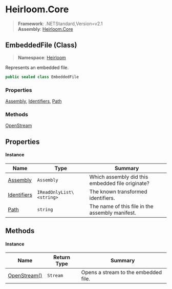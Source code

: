 # Heirloom.Core

> **Framework**: .NETStandard,Version=v2.1  
> **Assembly**: [Heirloom.Core][0]

## EmbeddedFile (Class)

> **Namespace**: [Heirloom][0]

Represents an embedded file.

```cs
public sealed class EmbeddedFile
```

### Properties

[Assembly][1], [Identifiers][2], [Path][3]

### Methods

[OpenStream][4]

## Properties

#### Instance

| Name             | Type                     | Summary                                          |
|------------------|--------------------------|--------------------------------------------------|
| [Assembly][1]    | `Assembly`               | Which assembly did this embedded file originate? |
| [Identifiers][2] | `IReadOnlyList\<string>` | The known transformed identifiers.               |
| [Path][3]        | `string`                 | The name of this file in the assembly manifest.  |

## Methods

#### Instance

| Name              | Return Type | Summary                              |
|-------------------|-------------|--------------------------------------|
| [OpenStream()][4] | `Stream`    | Opens a stream to the embedded file. |

[0]: ../../Heirloom.Core.md
[1]: EmbeddedFile/Assembly.md
[2]: EmbeddedFile/Identifiers.md
[3]: EmbeddedFile/Path.md
[4]: EmbeddedFile/OpenStream.md

